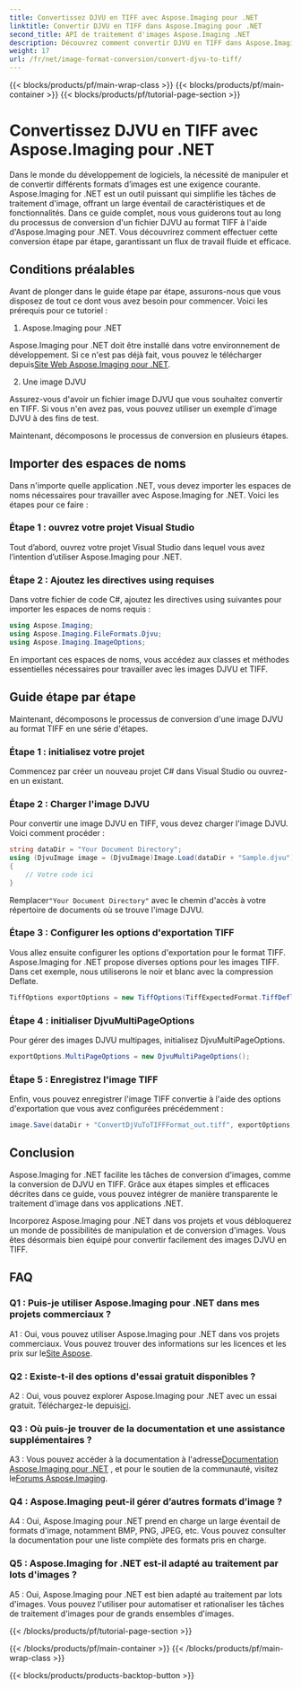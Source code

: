 ```yaml
---
title: Convertissez DJVU en TIFF avec Aspose.Imaging pour .NET
linktitle: Convertir DJVU en TIFF dans Aspose.Imaging pour .NET
second_title: API de traitement d'images Aspose.Imaging .NET
description: Découvrez comment convertir DJVU en TIFF dans Aspose.Imaging pour .NET, un outil polyvalent de manipulation d'images. Facilitez vos tâches de conversion d’images.
weight: 17
url: /fr/net/image-format-conversion/convert-djvu-to-tiff/
---
```


{{< blocks/products/pf/main-wrap-class >}}
{{< blocks/products/pf/main-container >}}
{{< blocks/products/pf/tutorial-page-section >}}

# Convertissez DJVU en TIFF avec Aspose.Imaging pour .NET

Dans le monde du développement de logiciels, la nécessité de manipuler et de convertir différents formats d’images est une exigence courante. Aspose.Imaging for .NET est un outil puissant qui simplifie les tâches de traitement d'image, offrant un large éventail de caractéristiques et de fonctionnalités. Dans ce guide complet, nous vous guiderons tout au long du processus de conversion d'un fichier DJVU au format TIFF à l'aide d'Aspose.Imaging pour .NET. Vous découvrirez comment effectuer cette conversion étape par étape, garantissant un flux de travail fluide et efficace.

## Conditions préalables

Avant de plonger dans le guide étape par étape, assurons-nous que vous disposez de tout ce dont vous avez besoin pour commencer. Voici les prérequis pour ce tutoriel :

1. Aspose.Imaging pour .NET

 Aspose.Imaging pour .NET doit être installé dans votre environnement de développement. Si ce n'est pas déjà fait, vous pouvez le télécharger depuis[Site Web Aspose.Imaging pour .NET](https://releases.aspose.com/imaging/net/).

2. Une image DJVU

Assurez-vous d'avoir un fichier image DJVU que vous souhaitez convertir en TIFF. Si vous n'en avez pas, vous pouvez utiliser un exemple d'image DJVU à des fins de test.

Maintenant, décomposons le processus de conversion en plusieurs étapes.

## Importer des espaces de noms

Dans n'importe quelle application .NET, vous devez importer les espaces de noms nécessaires pour travailler avec Aspose.Imaging for .NET. Voici les étapes pour ce faire :

### Étape 1 : ouvrez votre projet Visual Studio

Tout d’abord, ouvrez votre projet Visual Studio dans lequel vous avez l’intention d’utiliser Aspose.Imaging pour .NET.

### Étape 2 : Ajoutez les directives using requises

Dans votre fichier de code C#, ajoutez les directives using suivantes pour importer les espaces de noms requis :

```csharp
using Aspose.Imaging;
using Aspose.Imaging.FileFormats.Djvu;
using Aspose.Imaging.ImageOptions;
```

En important ces espaces de noms, vous accédez aux classes et méthodes essentielles nécessaires pour travailler avec les images DJVU et TIFF.

## Guide étape par étape

Maintenant, décomposons le processus de conversion d'une image DJVU au format TIFF en une série d'étapes.

### Étape 1 : initialisez votre projet

Commencez par créer un nouveau projet C# dans Visual Studio ou ouvrez-en un existant.

### Étape 2 : Charger l'image DJVU

Pour convertir une image DJVU en TIFF, vous devez charger l'image DJVU. Voici comment procéder :

```csharp
string dataDir = "Your Document Directory";
using (DjvuImage image = (DjvuImage)Image.Load(dataDir + "Sample.djvu"))
{
    // Votre code ici
}
```

 Remplacer`"Your Document Directory"` avec le chemin d'accès à votre répertoire de documents où se trouve l'image DJVU.

### Étape 3 : Configurer les options d'exportation TIFF

Vous allez ensuite configurer les options d'exportation pour le format TIFF. Aspose.Imaging for .NET propose diverses options pour les images TIFF. Dans cet exemple, nous utiliserons le noir et blanc avec la compression Deflate.

```csharp
TiffOptions exportOptions = new TiffOptions(TiffExpectedFormat.TiffDeflateBw);
```

### Étape 4 : initialiser DjvuMultiPageOptions

Pour gérer des images DJVU multipages, initialisez DjvuMultiPageOptions.

```csharp
exportOptions.MultiPageOptions = new DjvuMultiPageOptions();
```

### Étape 5 : Enregistrez l'image TIFF

Enfin, vous pouvez enregistrer l'image TIFF convertie à l'aide des options d'exportation que vous avez configurées précédemment :

```csharp
image.Save(dataDir + "ConvertDjVuToTIFFFormat_out.tiff", exportOptions);
```

## Conclusion

Aspose.Imaging for .NET facilite les tâches de conversion d'images, comme la conversion de DJVU en TIFF. Grâce aux étapes simples et efficaces décrites dans ce guide, vous pouvez intégrer de manière transparente le traitement d'image dans vos applications .NET.

Incorporez Aspose.Imaging pour .NET dans vos projets et vous débloquerez un monde de possibilités de manipulation et de conversion d'images. Vous êtes désormais bien équipé pour convertir facilement des images DJVU en TIFF.

## FAQ

### Q1 : Puis-je utiliser Aspose.Imaging pour .NET dans mes projets commerciaux ?

A1 : Oui, vous pouvez utiliser Aspose.Imaging pour .NET dans vos projets commerciaux. Vous pouvez trouver des informations sur les licences et les prix sur le[Site Aspose](https://purchase.aspose.com/buy).

### Q2 : Existe-t-il des options d'essai gratuit disponibles ?

 A2 : Oui, vous pouvez explorer Aspose.Imaging pour .NET avec un essai gratuit. Téléchargez-le depuis[ici](https://releases.aspose.com/).

### Q3 : Où puis-je trouver de la documentation et une assistance supplémentaires ?

 A3 : Vous pouvez accéder à la documentation à l'adresse[Documentation Aspose.Imaging pour .NET](https://reference.aspose.com/imaging/net/) , et pour le soutien de la communauté, visitez le[Forums Aspose.Imaging](https://forum.aspose.com/).

### Q4 : Aspose.Imaging peut-il gérer d’autres formats d’image ?

A4 : Oui, Aspose.Imaging pour .NET prend en charge un large éventail de formats d'image, notamment BMP, PNG, JPEG, etc. Vous pouvez consulter la documentation pour une liste complète des formats pris en charge.

### Q5 : Aspose.Imaging for .NET est-il adapté au traitement par lots d'images ?

A5 : Oui, Aspose.Imaging pour .NET est bien adapté au traitement par lots d'images. Vous pouvez l'utiliser pour automatiser et rationaliser les tâches de traitement d'images pour de grands ensembles d'images.

{{< /blocks/products/pf/tutorial-page-section >}}

{{< /blocks/products/pf/main-container >}}
{{< /blocks/products/pf/main-wrap-class >}}

{{< blocks/products/products-backtop-button >}}
